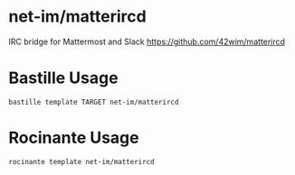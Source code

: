 # net-im/matterircd
IRC bridge for Mattermost and Slack
https://github.com/42wim/matterircd

# Bastille Usage
```shell
bastille template TARGET net-im/matterircd
```

# Rocinante Usage
```shell
rocinante template net-im/matterircd
```
